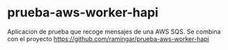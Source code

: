 # prueba-aws-worker-hapi
Aplicacion de prueba que recoge mensajes de una AWS SQS.
Se combina con el proyecto https://github.com/ramingar/prueba-aws-worker-hapi
